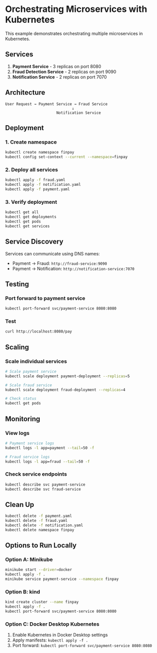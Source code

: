 # Orchestrating Microservices with Kubernetes

This example demonstrates orchestrating multiple microservices in Kubernetes.

## Services

1. **Payment Service** - 3 replicas on port 8080
2. **Fraud Detection Service** - 2 replicas on port 9090
3. **Notification Service** - 2 replicas on port 7070

## Architecture

```
User Request → Payment Service → Fraud Service
                              ↓
                       Notification Service
```

## Deployment

### 1. Create namespace
```bash
kubectl create namespace finpay
kubectl config set-context --current --namespace=finpay
```

### 2. Deploy all services
```bash
kubectl apply -f fraud.yaml
kubectl apply -f notification.yaml
kubectl apply -f payment.yaml
```

### 3. Verify deployment
```bash
kubectl get all
kubectl get deployments
kubectl get pods
kubectl get services
```

## Service Discovery

Services can communicate using DNS names:
- Payment → Fraud: `http://fraud-service:9090`
- Payment → Notification: `http://notification-service:7070`

## Testing

### Port forward to payment service
```bash
kubectl port-forward svc/payment-service 8080:8080
```

### Test
```bash
curl http://localhost:8080/pay
```

## Scaling

### Scale individual services
```bash
# Scale payment service
kubectl scale deployment payment-deployment --replicas=5

# Scale fraud service
kubectl scale deployment fraud-deployment --replicas=4

# Check status
kubectl get pods
```

## Monitoring

### View logs
```bash
# Payment service logs
kubectl logs -l app=payment --tail=50 -f

# Fraud service logs
kubectl logs -l app=fraud --tail=50 -f
```

### Check service endpoints
```bash
kubectl describe svc payment-service
kubectl describe svc fraud-service
```

## Clean Up

```bash
kubectl delete -f payment.yaml
kubectl delete -f fraud.yaml
kubectl delete -f notification.yaml
kubectl delete namespace finpay
```

## Options to Run Locally

### Option A: Minikube
```bash
minikube start --driver=docker
kubectl apply -f .
minikube service payment-service --namespace finpay
```

### Option B: kind
```bash
kind create cluster --name finpay
kubectl apply -f .
kubectl port-forward svc/payment-service 8080:8080
```

### Option C: Docker Desktop Kubernetes
1. Enable Kubernetes in Docker Desktop settings
2. Apply manifests: `kubectl apply -f .`
3. Port forward: `kubectl port-forward svc/payment-service 8080:8080`